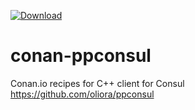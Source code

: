 [ ![Download](https://api.bintray.com/packages/pss146/public-conan/ppconsul:pss146/images/download.svg?version=0.1:stable) ](https://bintray.com/pss146/public-conan/ppconsul:pss146/0.1:stable/link)

# conan-ppconsul
Conan.io recipes for C++ client for Consul https://github.com/oliora/ppconsul
